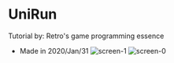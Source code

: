 # UniRun
Tutorial by: Retro's game programming essence
* Made in 2020/Jan/31
![screen-1](https://user-images.githubusercontent.com/48894645/80907612-6edcfd80-8d53-11ea-88c7-e9dc5e70790d.jpg)
![screen-0](https://user-images.githubusercontent.com/48894645/80907504-cd55ac00-8d52-11ea-8ca9-0ac36d55868c.jpg)
